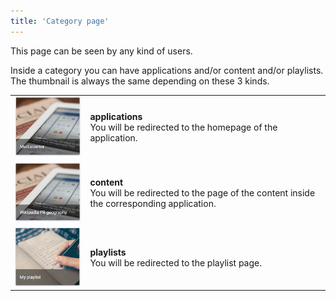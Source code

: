 ```yaml
---
title: 'Category page'
---
```



This page can be seen by any kind of users. 

Inside a category you can have applications and/or content and/or playlists. The thumbnail is always the same depending on these 3 kinds.

|                                                              |                                                              |
| ------------------------------------------------------------ | ------------------------------------------------------------ |
| <img src="../assets/image-20191030172150738.png" alt="image-20191030172150738" style="zoom: 50%;" /> | **applications**<br />You will be redirected to the homepage of the application. |
| <img src="../assets/image-20191113152800014.png" alt="image-20191113152800014" style="zoom:55%;" /> | **content**<br />You will be redirected to the page of the content inside the corresponding application. |
| <img src="../assets/image-20191030172739941.png" alt="image-20191030172739941" style="zoom:50%;" /> | **playlists**<br />You will be redirected to the playlist page. |


